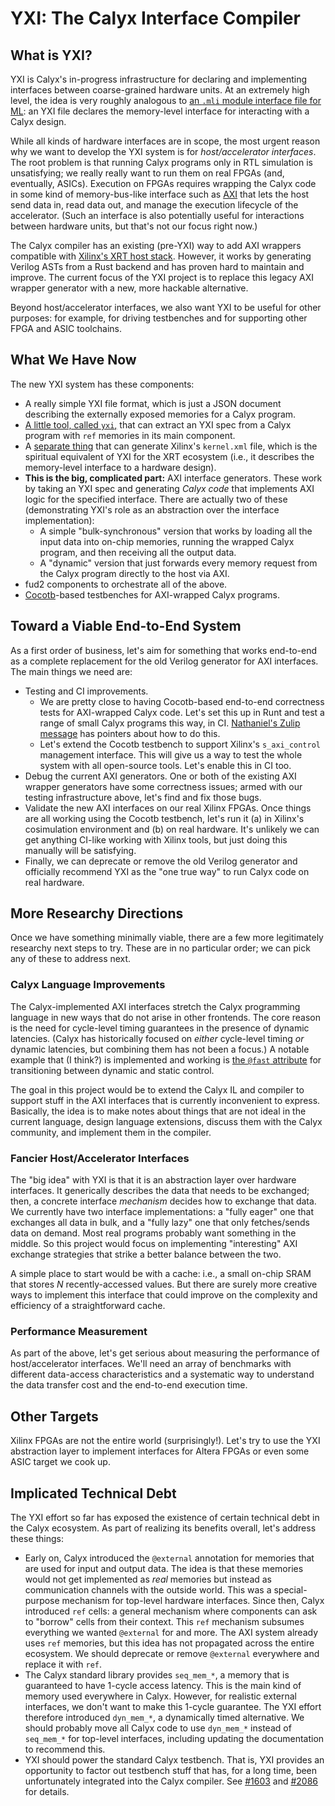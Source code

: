 YXI: The Calyx Interface Compiler
=================================

What is YXI?
------------

YXI is Calyx's in-progress infrastructure for declaring and implementing interfaces between coarse-grained hardware units.
At an extremely high level, the idea is very roughly analogous to [an `.mli` module interface file for ML][mli]:
an YXI file declares the memory-level interface for interacting with a Calyx design.

While all kinds of hardware interfaces are in scope,
the most urgent reason why we want to develop the YXI system is for *host/accelerator interfaces*.
The root problem is that running Calyx programs only in RTL simulation is unsatisfying; we really really want to run them on real FPGAs (and, eventually, ASICs).
Execution on FPGAs requires wrapping the Calyx code in some kind of memory-bus-like interface such as [AXI][] that lets the host send data in, read data out, and manage the execution lifecycle of the accelerator.
(Such an interface is also potentially useful for interactions between hardware units, but that's not our focus right now.)

The Calyx compiler has an existing (pre-YXI) way to add AXI wrappers compatible with [Xilinx's XRT host stack][xrt].
However, it works by generating Verilog ASTs from a Rust backend and has proven hard to maintain and improve.
The current focus of the YXI project is to replace this legacy AXI wrapper generator with a new, more hackable alternative.

Beyond host/accelerator interfaces, we also want YXI to be useful for other purposes:
for example, for driving testbenches and for supporting other FPGA and ASIC toolchains.


What We Have Now
----------------

The new YXI system has these components:

* A really simple YXI file format, which is just a JSON document describing the externally exposed memories for a Calyx program.
* [A little tool, called `yxi`,][yxi-tool] that can extract an YXI spec from a Calyx program with `ref` memories in its main component.
* A [separate thing][yxi-xml] that can generate Xilinx's `kernel.xml` file, which is the spiritual equivalent of YXI for the XRT ecosystem (i.e., it describes the memory-level interface to a hardware design).
* **This is the big, complicated part:** AXI interface generators. These work by taking an YXI spec and generating *Calyx code* that implements AXI logic for the specified interface. There are actually two of these (demonstrating YXI's role as an abstraction over the interface implementation):
    * A simple "bulk-synchronous" version that works by loading all the input data into on-chip memories, running the wrapped Calyx program, and then receiving all the output data.
    * A "dynamic" version that just forwards every memory request from the Calyx program directly to the host via AXI.
* fud2 components to orchestrate all of the above.
* [Cocotb][]-based testbenches for AXI-wrapped Calyx programs.

[mli]: https://ocaml.org/docs/modules#interfaces-and-implementations
[axi]: https://en.wikipedia.org/wiki/Advanced_eXtensible_Interface
[xrt]: https://github.com/Xilinx/XRT
[yxi-tool]: https://github.com/calyxir/calyx/tree/main/tools/yxi
[yxi-xml]: https://github.com/calyxir/calyx/blob/main/yxi/xml/xml_generator.py
[cocotb]: https://www.cocotb.org


Toward a Viable End-to-End System
---------------------------------

As a first order of business, let's aim for something that works end-to-end as a complete replacement for the old Verilog generator for AXI interfaces.
The main things we need are:

* Testing and CI improvements.
    * We are pretty close to having Cocotb-based end-to-end correctness tests for AXI-wrapped Calyx code. Let's set this up in Runt and test a range of small Calyx programs this way, in CI. [Nathaniel's Zulip message][nathaniel-zulip] has pointers about how to do this.
    * Let's extend the Cocotb testbench to support Xilinx's `s_axi_control` management interface. This will give us a way to test the whole system with all open-source tools. Let's enable this in CI too.
* Debug the current AXI generators. One or both of the existing AXI wrapper generators have some correctness issues; armed with our testing infrastructure above, let's find and fix those bugs.
* Validate the new AXI interfaces on our real Xilinx FPGAs. Once things are all working using the Cocotb testbench, let's run it (a) in Xilinx's cosimulation environment and (b) on real hardware. It's unlikely we can get anything CI-like working with Xilinx tools, but just doing this manually will be satisfying.
* Finally, we can deprecate or remove the old Verilog generator and officially recommend YXI as the "one true way" to run Calyx code on real hardware.

[nathaniel-zulip]: https://calyx.zulipchat.com/#narrow/channel/445339-calyx-yxi/topic/AXI.20Controller/near/531247840


More Researchy Directions
-------------------------

Once we have something minimally viable, there are a few more legitimately researchy next steps to try.
These are in no particular order; we can pick any of these to address next.

### Calyx Language Improvements

The Calyx-implemented AXI interfaces stretch the Calyx programming language in new ways that do not arise in other frontends.
The core reason is the need for cycle-level timing guarantees in the presence of dynamic latencies.
(Calyx has historically focused on *either* cycle-level timing *or* dynamic latencies, but combining them has not been a focus.)
A notable example that (I think?) is implemented and working is [the `@fast` attribute][fast attr] for transitioning between dynamic and static control.

The goal in this project would be to extend the Calyx IL and compiler to support stuff in the AXI interfaces that is currently inconvenient to express.
Basically, the idea is to make notes about things that are not ideal in the current language, design language extensions, discuss them with the Calyx community, and implement them in the compiler.

[fast attr]: https://github.com/calyxir/calyx/issues/1828

### Fancier Host/Accelerator Interfaces

The "big idea" with YXI is that it is an abstraction layer over hardware interfaces.
It generically describes the data that needs to be exchanged;
then, a concrete interface *mechanism* decides how to exchange that data.
We currently have two interface implementations:
a "fully eager" one that exchanges all data in bulk,
and a "fully lazy" one that only fetches/sends data on demand.
Most real programs probably want something in the middle.
So this project would focus on implementing "interesting" AXI exchange strategies that strike a better balance between the two.

A simple place to start would be with a cache: i.e., a small on-chip SRAM that stores *N* recently-accessed values.
But there are surely more creative ways to implement this interface that could improve on the complexity and efficiency of a straightforward cache.

### Performance Measurement

As part of the above, let's get serious about measuring the performance of host/accelerator interfaces.
We'll need an array of benchmarks with different data-access characteristics and a systematic way to understand the data transfer cost and the end-to-end execution time.

## Other Targets

Xilinx FPGAs are not the entire world (surprisingly!).
Let's try to use the YXI abstraction layer to implement interfaces for Altera FPGAs or even some ASIC target we cook up.


Implicated Technical Debt
-------------------------

The YXI effort so far has exposed the existence of certain technical debt in the Calyx ecosystem.
As part of realizing its benefits overall, let's address these things:

* Early on, Calyx introduced the `@external` annotation for memories that are used for input and output data. The idea is that these memories would not get implemented as *real* memories but instead as communication channels with the outside world. This was a special-purpose mechanism for top-level hardware interfaces. Since then, Calyx introduced `ref` cells: a general mechanism where components can ask to "borrow" cells from their context. This `ref` mechanism subsumes everything we wanted `@external` for and more. The AXI system already uses `ref` memories, but this idea has not propagated across the entire ecosystem. We should deprecate or remove `@external` everywhere and replace it with `ref`.
* The Calyx standard library provides `seq_mem_*`, a memory that is guaranteed to have 1-cycle access latency. This is the main kind of memory used everywhere in Calyx. However, for realistic external interfaces, we don't want to make this 1-cycle guarantee. The YXI effort therefore introduced `dyn_mem_*`, a dynamically timed alternative. We should probably move all Calyx code to use `dyn_mem_*` instead of `seq_mem_*` for top-level interfaces, including updating the documentation to recommend this.
* YXI should power the standard Calyx testbench. That is, YXI provides an opportunity to factor out testbench stuff that has, for a long time, been unfortunately integrated into the Calyx compiler. See [#1603](https://github.com/calyxir/calyx/issues/1603) and [#2086](https://github.com/calyxir/calyx/issues/2086) for details.
